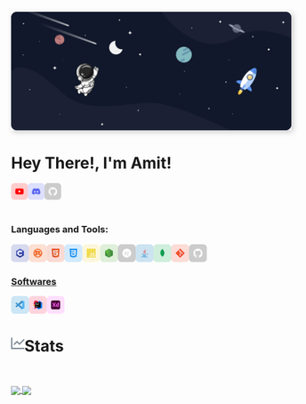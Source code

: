 <img src="./sec/../src/Banner%20Ultrawide.png" style="box-shadow: 3px 3px 10px #00000035">
<br/>

# Hey There!, I'm Amit!

<a href="https://www.youtube.com/channel/UCzrRDIIZC-0iktdp87kBb3g" target="_blank"><img class="icon" align="left" alt="Youtube" width="30px" src="./src/icons/youtube.svg" /></a>
<a href="https://discordapp.com/users/735504973504184380" target="_blank"><img class="icon" align="left" alt="Discord" width="30px" src="./src/icons/discord.svg" /></a>
<a href="https://github.com/AmitKumarHQ" target="_blank"><img class="icon" align="left" alt="Github" width="30px" src="./src/icons/github.svg" /></a>

<br />
<br />
<br />

### Languages and Tools:

<div>
  <a href="https://www.w3schools.com/c/" target="_blank"><img class="icon" align="left" alt="C" width="32px" src="./src/icons/C.svg" />
  <a href="https://www.rust-lang.org/" target="_blank"><img class="icon" align="left" alt="Rust" width="32px" src="./src/icons/rust.svg" />
  <a href="https://www.w3schools.com/html/" target="_blank"><img class="icon" align="left" alt="HTML5" width="32px" src="./src/icons/html.svg" />
  <a href="https://www.w3schools.com/css/" target="_blank"><img class="icon" align="left" alt="CSS" width="32px" src="./src/icons/css.svg" />
  <a href="https://www.w3schools.com/js/" target="_blank"><img class="icon" align="left" alt="Javascript" width="32px" src="./src/icons/javascript.svg" />
  <a href="https://nodejs.org/" target="_blank"><img class="icon" align="left" alt="Node.js" width="32px" src="./src/icons/nodejs.svg" />
  <a href="https://nextjs.org/" target="_blank"> <img class="icon" align="left" alt="Next.js" width="32px" src="./src/icons/nextjs.svg" />
  <a href="https://www.java.com/" target="_blank"> <img class="icon" align="left" alt="Java" width="32px" src="./src/icons/java.svg"/>
  <a href="https://www.mongodb.com/" target="_blank"> <img class="icon" align="left" alt="MongoDB" width="32px" src="./src/icons/mongodb.svg" />
  <a href="https://git-scm.com/" target="_blank"> <img class="icon" align="left" alt="git" width="32px" src="./src/icons/git.svg"/>
  <a href="https://github.com/" target="_blank"> <img class="icon" align="left" alt="GitHub" width="32px" src="./src/icons/github.svg" />
</div>

<br />
<br />

### Softwares

<a href="https://code.visualstudio.com/" target="_blank"> <img class="icon" align="left" alt="Visual Studio Code" width="32px" src="./src/icons/vscode.svg" />
<a href="https://www.jetbrains.com/idea/" target="_blank"> <img class="icon" align="left" alt="IntelliJ IDEA" width="32px" src="./src/icons/intellij.svg" />
<a href="https://www.adobe.com/products/xd.html" target="_blank"> <img class="icon" align="left" alt="XD" width="32px" src="./src/icons/adobe/xd.svg"/> </a>

<br />
<br />

<h1> <img align="left" width="24px" src="./src/icons/github_icons/insights.svg" alt="Stats"/> Stats </h1>

<div class="container" >
    <br/>
    <br/>
  <a href="https://github.com/AmitKumarHQ">
    <img align= "center" src="https://github-readme-stats.vercel.app/api?username=AmitKumarHQ&include_all_commits=true&count_private=true&show_icons=true&line_height=27&hide_border=true&theme=tokyonight&border_radius=10"/>
  </a>
  <a>
    <img align= "center" src="https://github-readme-stats.vercel.app/api/top-langs/?username=AmitKumarHQ&layout=default&hide_border=true&card_width=495&theme=tokyonight&border_radius=10" />
  </a>
  
</div>

<!--
[![Amit Kumar's Github Stats](https://github-readme-stats.vercel.app/api?username=AmitKumarHQ&include_all_commits=true&count_private=true&show_icons=true&line_height=30&hide_border=true&theme=tokyonight)](https://github.com/anuraghazra/github-readme-stats)
[![Top Langs](https://github-readme-stats.vercel.app/api/top-langs/?username=AmitKumarHQ&layout=default&hide_border=true&card_width=495&theme=tokyonight)](https://github.com/anuraghazra/github-readme-stats)
-->
